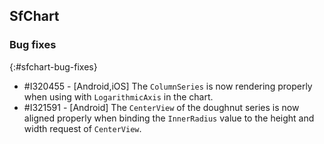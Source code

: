 ## SfChart

### Bug fixes
{:#sfchart-bug-fixes}

* \#I320455 - [Android,iOS] The `ColumnSeries` is now rendering properly when using with `LogarithmicAxis` in the chart.
* \#I321591 - [Android] The `CenterView` of the doughnut series is now aligned properly when binding the `InnerRadius` value to the height and width request of `CenterView`.